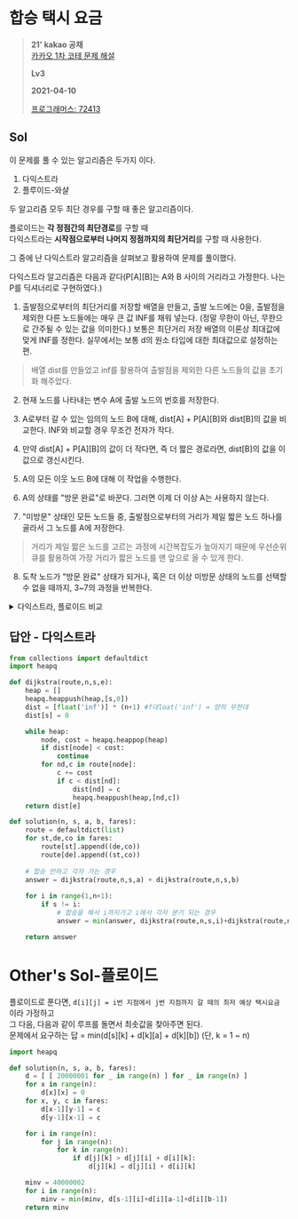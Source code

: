 # 합승 택시 요금
> **21' kakao 공채**  
> [카카오 1차 코테 문제 해설](https://tech.kakao.com/2021/01/25/2021-kakao-recruitment-round-1/)
>
> **Lv3**
>
> **2021-04-10**
>
> [프로그래머스: 72413](https://programmers.co.kr/learn/courses/30/lessons/72413)


## Sol
이 문제를 풀 수 있는 알고리즘은 두가지 이다.
1. 다익스트라
2. 플루이드-와샬

두 알고리즘 모두 최단 경우를 구할 때 좋은 알고리즘이다.

플로이드는 **각 정점간의 최단경로**를 구할 때  
다익스트라는 **시작점으로부터 나머지 정점까지의 최단거리**를 구할 때 사용한다. 

그 중에 난 다익스트라 알고리즘을 살펴보고 활용하여 문제를 풀이했다.  
 

다익스트라 알고리즘은 다음과 같다(P[A][B]는 A와 B 사이의 거리라고 가정한다. 나는 P를 딕셔너리로 구현하였다.)  
1. 출발점으로부터의 최단거리를 저장할 배열을 만들고, 출발 노드에는 0을, 출발점을 제외한 다른 노드들에는 매우 큰 값 INF를 채워 넣는다. (정말 무한이 아닌, 무한으로 간주될 수 있는 값을 의미한다.) 보통은 최단거리 저장 배열의 이론상 최대값에 맞게 INF를 정한다. 실무에서는 보통 d의 원소 타입에 대한 최대값으로 설정하는 편.
> 배열 dist를 만들었고 inf를 활용하여 출발점을 제외한 다른 노드들의 값을 초기화 해주었다.

2. 현재 노드를 나타내는 변수 A에 출발 노드의 번호를 저장한다.

3. A로부터 갈 수 있는 임의의 노드 B에 대해, dist[A] + P[A][B]와 dist[B]의 값을 비교한다. INF와 비교할 경우 무조건 전자가 작다.

4. 만약 dist[A] + P[A][B]의 값이 더 작다면, 즉 더 짧은 경로라면, dist[B]의 값을 이 값으로 갱신시킨다.

5. A의 모든 이웃 노드 B에 대해 이 작업을 수행한다.

6. A의 상태를 "방문 완료"로 바꾼다. 그러면 이제 더 이상 A는 사용하지 않는다.

7. "미방문" 상태인 모든 노드들 중, 출발점으로부터의 거리가 제일 짧은 노드 하나를 골라서 그 노드를 A에 저장한다.
> 거리가 제일 짧은 노드를 고르는 과정에 시간복잡도가 높아지기 때문에 우선순위큐를 활용하여 가장 거리가 짧은 노드를 맨 앞으로 올 수 있게 한다. 

8. 도착 노드가 "방문 완료" 상태가 되거나, 혹은 더 이상 미방문 상태의 노드를 선택할 수 없을 때까지, 3~7의 과정을 반복한다.


<details>
<summary> 다익스트라, 플로이드 비교 </summary>
<div markdown="1">   


**정점 V개 간선 E개가 있을 때**

[용도]  
* 플로이드: 각 정점간 최단경로를 구할 때
* 다익스트라: 시작점으로부터 나머지 정점까지 최단거리를 구할 때


[공간복잡도]
* 플로이드: V^2
* 다익스트라: V^2(인접행렬), V+E(인접리스트)


[시간복잡도]
* 플로이드: V^3
* 다익스트라: V^2(인접행렬), ElogV(인접리스트 + 우선순위 큐) -> VlogV (피보나치힙이나 이진검색트리 사용, 하지만 이런 자료구조들은 상수가 커서 잘 안씀.)


[장,단점]
- 플로이드 알고리즘 소스가 훨씬 더 간결하다.
- 플로이드 알고리즘은 간선 수가 많으면 다익스트라 알고리즘보다 빠를 수가 있음.
- 시작점으로부터 각 정점까지 최단거리만 구해도 될 때, 보통 다익스트라 알고리즘이 압도적으로 빠름.
- 그래프에 음의 가중치 간선이 있으면(물론 음의 싸이클은 없어야 한다) 다익스트라 알고리즘은 못 쓰지만 플로이드 알고리즘은 사용할 수 있다.


[사용전략]
1. 정점간 최단경로를 모두 구해야 한다.  
1-1. 간선이 매우 많다(V^2=E): 플로이드 알고리즘이 우수함.  
1-2. 간선이 많지 않다: 플로이드 알고리즘은 V^3, 다익스트라 알고리즘은 VElogV 경우에 따라 다름

2. 시작점으로부터 나머지 정점까지 최단거리만 구해도 된다.  
2-1. 간선이 매우 많다(V^2=E): 인접행렬을 이용하는 다익스트라 알고리즘을 사용한다.  
2-2. 간선이 많지 않다: 인접리스트를 이용하는 다익스트라 알고리즘을 사용한다.  

3. 최단경로를 구하는 것이 전체 시간에 큰 영향을 끼치지 않는다: 소스가 간결한 플로이드 알고리즘을 사용한다.

4. 그래프 간선에 음의 가중치가 존재한다: 다익스트라 알고리즘은 무조건 사용하지 못한다. 다른 최단경로 알고리즘과 비교한다.

출처: [codedoc님 정리](https://codedoc.tistory.com/95)
참고: [나무위키](https://namu.wiki/w/다익스트라%20알고리즘)

</div>
</details>


## 답안 - 다익스트라
```python
from collections import defaultdict
import heapq 

def dijkstra(route,n,s,e):
    heap = []
    heapq.heappush(heap,[s,0])
    dist = [float('inf')] * (n+1) #f대loat('inf') = 양의 무한대
    dist[s] = 0

    while heap:
        node, cost = heapq.heappop(heap)
        if dist[node] < cost:
            continue
        for nd,c in route[node]:
            c += cost
            if c < dist[nd]:
                dist[nd] = c
                heapq.heappush(heap,[nd,c])
    return dist[e]

def solution(n, s, a, b, fares):
    route = defaultdict(list)
    for st,de,co in fares:
        route[st].append((de,co))
        route[de].append((st,co))
    
    # 합승 안하고 각자 가는 경우 
    answer = dijkstra(route,n,s,a) + dijkstra(route,n,s,b)
    
    for i in range(1,n+1):
        if s != i:
            # 합승을 해서 i까지가고 i에서 각자 분기 되는 경우
            answer = min(answer, dijkstra(route,n,s,i)+dijkstra(route,n,i,a)+dijkstra(route,n,i,b))

    return answer
```

# Other's Sol-플로이드
플로이드로 푼다면, `d[i][j] = i번 지점에서 j번 지점까지 갈 때의 최저 예상 택시요금` 이라 가정하고  
그 다음, 다음과 같이 루프를 돌면서 최솟값을 찾아주면 된다.  
문제에서 요구하는 답 = min(d[s][k] + d[k][a] + d[k][b]) (단, k = 1 ~ n)
```python
import heapq

def solution(n, s, a, b, fares):
    d = [ [ 20000001 for _ in range(n) ] for _ in range(n) ]
    for x in range(n):
        d[x][x] = 0
    for x, y, c in fares:
        d[x-1][y-1] = c
        d[y-1][x-1] = c

    for i in range(n):
        for j in range(n):
            for k in range(n):
                if d[j][k] > d[j][i] + d[i][k]:
                    d[j][k] = d[j][i] + d[i][k]

    minv = 40000002
    for i in range(n):
        minv = min(minv, d[s-1][i]+d[i][a-1]+d[i][b-1])
    return minv
```